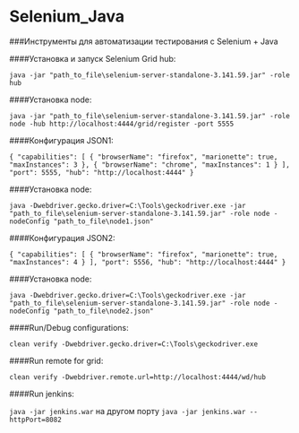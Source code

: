 # Selenium_Java
###Инструменты для автоматизации тестирования с Selenium + Java

####Установка и запуск Selenium Grid hub:

`java -jar "path_to_file\selenium-server-standalone-3.141.59.jar" -role hub`

####Установка node: 

`java -jar "path_to_file\selenium-server-standalone-3.141.59.jar" -role node -hub http://localhost:4444/grid/register -port 5555`

####Конфигурация JSON1:

`{
	"capabilities":
	[
		{
			"browserName": "firefox",
			"marionette": true,
			"maxInstances": 3
		},
		{
			"browserName": "chrome",
			"maxInstances": 1
		}
	],
	"port": 5555,
	"hub": "http://localhost:4444"
}`

####Установка node: 

`java -Dwebdriver.gecko.driver=C:\Tools\geckodriver.exe -jar "path_to_file\selenium-server-standalone-3.141.59.jar" -role node -nodeConfig "path_to_file\node1.json"`

####Конфигурация JSON2:

`{
	"capabilities":
	[
		{
			"browserName": "firefox",
			"marionette": true,
			"maxInstances": 4
		}
	],
	"port": 5556,
	"hub": "http://localhost:4444"
}`

####Установка node: 

`java -Dwebdriver.gecko.driver=C:\Tools\geckodriver.exe -jar "path_to_file\selenium-server-standalone-3.141.59.jar" -role node -nodeConfig "path_to_file\node2.json"`

####Run/Debug configurations: 

`clean verify -Dwebdriver.gecko.driver=C:\Tools\geckodriver.exe`

####Run remote for grid:

`clean verify -Dwebdriver.remote.url=http://localhost:4444/wd/hub`

####Run jenkins:

`java -jar jenkins.war` на другом порту `java -jar jenkins.war --httpPort=8082`